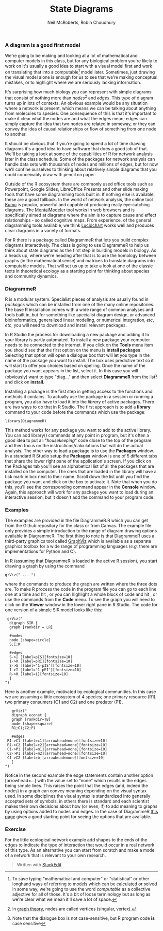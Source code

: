 ﻿---
title: "State Diagrams"
author: Neil McRoberts, Robin Choudhury
output: html_document

---

### A diagram is a good first model

We're going to be making and looking at a lot of mathematical and computer models in this class, but for any biological problem you're likely to work on it's usually a good idea to start with a visual model first and work on translating that into a computable[^1] model later.  Sometimes, just drawing the visual model alone is enough for us to see that we're making conceptual mistakes, or to highlight where we are seriously lacking information.

It's surprising how much biology you can represent with simple diagrams that consist of nothing more than *nodes*[^2] and *edges*.  This type of diagram turns up in lots of contexts.  An obvious example would be any situation where a network is present, which means we can be talking about anything from molecules to species.  One consequence of this is that it's important to make it clear what the nodes are and what the edges mean; edges can simply capture the idea that two nodes are related in someway, or they can convey the idea of causal relationships or flow of something from one node to another.

It should be obvious that if you're going to spend a lot of time drawing diagrams it's a good idea to have software that does a good job of that.  We'll be taking a look at some of the capabilities of R for network analysis later in the class schedule.  Some of the packages for network analysis can handle data sets with thousands of nodes and millions of edges, but for now we'll confine ourselves to thinking about relatively simple diagrams that you could conceivably draw with pencil on paper.

Outside of the R ecosystem there are commonly used office tools such as Powerpoint, Google Slides, LibreOffice Presents and other slide making tools that have some diagramming tools built in.  If nothing else is available, these are a good fallback.  In the world of network analysis, the online tool [Kumu](kumu.io) is popular, powerful and capable of producing really eye-catching diagrams.  The [MentalModeler](https://www.mentalmodeler.com/#home) tool works in web browsers and is specifically aimed at diagrams where the aim is to capture cause and effect relationships - so called cognitive maps.  From experience, of the general diagramming tools available, we think [Lucidchart](https://www.lucidchart.com/pages/) works well and produces clear diagrams in a variety of formats. 

For R there is a package called DiagrammeR that lets you build complex diagrams interactively.  The class is going to use DiagrammeR to help us think about state diagrams as the first step in building models in biology.  As a heads up, where we're heading after that is to use the homology between graphs (in the mathematical sense) and matrices to translate diagrams into computable models.  That will set us up to take a look at one of the classic texts in theoretical ecology as a starting point for thinking about species and community dynamics.

### DiagrammeR
R is a modular system.  Specialist pieces of analysis are usually found in *packages* which can be installed from one of the many online repositories. The base R installation comes with a wide range of common analyses and tools built in, but for something like specialist diagram design, or advanced bioinoformatics, generalized linear modeling, or numerical integration, *etc*, *etc*, you will need to download and install relevant packages.

In R Studio the process for downloading a new package and adding it to your library is partly automated. To install a new package your computer needs to be connected to the internet.  If you click on the **Tools** menu item you should see that the first option on the menu is **install packages**. Selecting that option will open a dialogue box that will let you type in the name of the package you want to install. The box uses predictive text so it will start to offer you choices based on spelling.  Once the name of the package you want appears in the list, select it.  In this case you will (obviously) want to type "diag..." and then select **DiagrammeR** from the list[^3] and click on **install**.

Installing a package is the first step in getting access to the functions and methods it contains.  To actually use the package in a session or running a program, you also have to load it into the *library* of active packages.  There are two ways to do that in R Studio.  The first approach is to add a **library** command to your code before the commands which use the package:

    library(DiagrammeR)
This method works for any package you want to add to the active library.  You can add library() commands at any point in  program, but it's often a good idea to put all "*housekeeping*" code close to the top of the program and then focus on the instructions/calculations that will do the actual analysis. The other way to load a package is to use the **Packages** window.  In a standard R Studio setup the **Packages** window is one of 5 different tabs that share the lower right pane of the application's screen.  If you click on the Packages tab you'll see an alphabetical list of all the packages that are installed on the computer. The ones that are loaded in the library will have a tick mark in box next to their name.  Scroll down the list until you find the package you want and click on the box to activate it.  Note that when you do this, you'll see the corresponding command appear in the **Console** window.  Again, this approach will work for any package you want to load during an interactive session, but it doesn't add the command to your program code.

### Examples
The examples are provided in the file DiagrammeR.R which you can get from the Github repository for the class or from Canvas.  The example file only provides a simple introduction to the range of diagram drawing options available in DiagrammeR.  The first thing to note is that DiagrammeR uses a third-party graphics tool called [GraphViz](https://graphviz.org/) which is available as a separate graphics toolbox for a wide range of programming languages (_e.g._ there are implementations for Python and C).

In R (assuming that DiagrammeR is loaded in the active R session), you start drawing a graph by using the command

    grViz(" ... ")
  where the commands to produce the graph are written where the three dots are.  To make R process the code in the program file you can go to each line one at a time and hit <Ctrl><Enter>, or you can highlight a whole block of code and hit <Ctrl><Enter>, or use the commands from the **Code** menu.  To see the graph you will need to click on the **Viewer** window in the lower right pane in R Studio.  The code for one version of a simple SIR model looks like this:
  
     grViz("
      digraph SIR {
      graph [rankdir = LR]
     
      #nodes
      node [shape=circle]
      S;I;R
     
      #edges
      S->I [label=pIS][fontsize=10]
      I->R [label=pRI][fontsize=10]
      S->S [label='1-pIS'][fontsize=10]
      I->I [label='1-pRI'][fontsize=10]
      R->R [label=1][fontsize=10]
      }        
    ")

Here is another example, motivated by ecological communities.  In this case we are assuming a little ecosystem of 4 species; one primary resource (R1), two primary consumers (C1 and C2) and one predator (P1).

       grViz("
       digraph econet {
       graph [rankdir=TB]
       node [shape=square]
       R1;C1;C2;P1
       
       #edges
     R1->C1 [label=c1][arrowhead=none][fontsize=10]
     R1->C2 [label=c2][arrowhead=none][fontsize=10]
     C1->P1 [label=m1][arrowhead=none][fontsize=10]
     C2->P1 [label=m2][arrowhead=none][fontsize=10]
     C1->C2 [label=b][arrowhead=none][fontsize=10]
       }      
    ")

Notice in the second example the edge statements contain another option [arrowhead=...] with the value set to "none" which results in the edges being simple lines.  This raises the point that the edges (and, indeed the nodes) in a graph can convey meaning depending on the visual syntax used.  In some disciplines the visual syntax is standardized into generally accepted sets of symbols, in others there is standard and each scientist makes their own decisions about how (or even, if) to add meaning to graphs by using options added to nodes and edges.  In the case of DiagrammeR [this page](https://rich-iannone.github.io/DiagrammeR/graphviz_and_mermaid.html) gives a good starting point for seeing the options that are available.

### Exercise
For the little ecological network example add shapes to the ends of the edges to indicate the type of interaction that would occur in a real network of this type.  As an alternative you can start from scratch and make a model of a network that is relevant to your own research.


[^1]: To save typing "mathematical and computer" or "statistical"  or other longhand ways of referring to models which can be calculated or solved in some way, we're going to use the word *computable* as a collective adjective for all of those.  It's a bit of loose terminology but as long as we're clear what we mean it'll save a lot of space.
[^2]: In [graph theory](https://en.wikipedia.org/wiki/Graph_theory), nodes are called vertices (singular, vertex).
[^3]: Note that the dialogue box is not case-sensitive, but R program code **is** case sensitive

> Written with [StackEdit](https://stackedit.io/).
